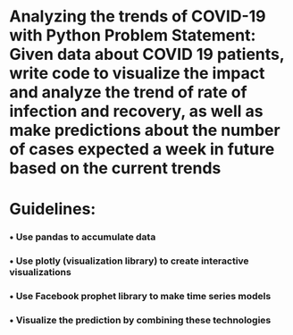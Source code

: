 
<h1> Analyzing the trends of COVID-19 with Python Problem Statement: Given data about COVID 19 patients, write code to visualize the impact and analyze the trend of rate of infection and recovery, as well as make predictions about the number of cases expected a week in future based on the current trends </h1>

<h1>Guidelines:</h1>

<h3>• Use pandas to accumulate data</h3>

<h3>• Use plotly (visualization library) to create interactive visualizations</h3>

<h3>• Use Facebook prophet library to make time series models</h3>

<h3>• Visualize the prediction by combining these technologies</h3>
